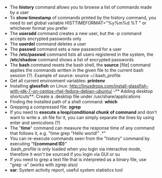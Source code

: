 - The **history** command allows you to browse a list of commands made by a user
- To **show timestamp** of commands printed by the history command, you need to set global variable HISTTIMEFORMAT="%y%m%d %T " or whichever format you prefer
- The **useradd** command creates a new user, but the -p command accepts encrypted passwords only
- The **userdel** command deletes a user
- The **passwd** command sets a new password for a user
- The **/etc/passwd** command lists all users registered in the system, the **/etc/shadow** command shows a list of encrypted passwords
- The **bash** command resets the bash shell, the **source** [file] command applies the commands written in the given file to the current bash session (?). Example of source: source ~/.bash_profile
- Get all current environment variables: **printenv**
- Installing **glassfish** on Linux: http://linuxdrops.com/install-glassfish-with-jdk-7-on-centos-rhel-fedora-debian-ubuntu/
-** Adding desktop shortcuts**: Create a .desktop file under /usr/share/applications
- Finding the installed path of a shell command: **which** <command>
- Grepping a compressed file: **zgrep**
- If you need to **execute a loop/conditional chunk of command** and don't want to write a .sh file for it, you can simply separate the lines by using enter and semicolons (?)
- The "**time**" command can measure the response time of any command that follows it, e.g. "time grep "Hello world!" .*"
- You can re-execute commands seen from the "history" command by executing "**!{command ID}**"
- .bash_profile is only loaded when you login via interactive mode, therefore it won't be sourced if you login via GUI or su
- If you need to grep a text file that is interpreted as a binary file, use "grep -a" (works with zgrep also)
- **sar**: System activity report, useful system statistics tool